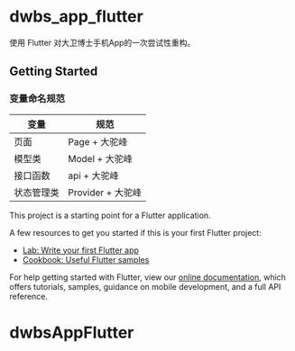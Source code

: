 # dwbs_app_flutter

使用 Flutter 对大卫博士手机App的一次尝试性重构。

## Getting Started

### 变量命名规范

|  变量   | 规范  |
|  ----  | ----  |
| 页面 | Page + 大驼峰 |
| 模型类 | Model + 大驼峰 |
| 接口函数 | api + 大驼峰 |
| 状态管理类  | Provider + 大驼峰 |

This project is a starting point for a Flutter application.

A few resources to get you started if this is your first Flutter project:

- [Lab: Write your first Flutter app](https://flutter.dev/docs/get-started/codelab)
- [Cookbook: Useful Flutter samples](https://flutter.dev/docs/cookbook)

For help getting started with Flutter, view our
[online documentation](https://flutter.dev/docs), which offers tutorials,
samples, guidance on mobile development, and a full API reference.
# dwbsAppFlutter
